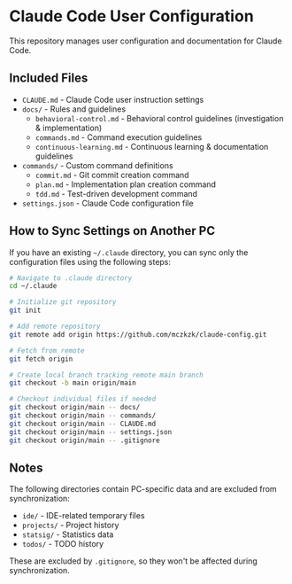 # Claude Code User Configuration

This repository manages user configuration and documentation for Claude Code.

## Included Files

- `CLAUDE.md` - Claude Code user instruction settings
- `docs/` - Rules and guidelines
  - `behavioral-control.md` - Behavioral control guidelines (investigation & implementation)
  - `commands.md` - Command execution guidelines
  - `continuous-learning.md` - Continuous learning & documentation guidelines
- `commands/` - Custom command definitions
  - `commit.md` - Git commit creation command
  - `plan.md` - Implementation plan creation command
  - `tdd.md` - Test-driven development command
- `settings.json` - Claude Code configuration file

## How to Sync Settings on Another PC

If you have an existing `~/.claude` directory, you can sync only the configuration files using the following steps:

```bash
# Navigate to .claude directory
cd ~/.claude

# Initialize git repository
git init

# Add remote repository
git remote add origin https://github.com/mczkzk/claude-config.git

# Fetch from remote
git fetch origin

# Create local branch tracking remote main branch
git checkout -b main origin/main

# Checkout individual files if needed
git checkout origin/main -- docs/
git checkout origin/main -- commands/
git checkout origin/main -- CLAUDE.md
git checkout origin/main -- settings.json
git checkout origin/main -- .gitignore
```

## Notes

The following directories contain PC-specific data and are excluded from synchronization:
- `ide/` - IDE-related temporary files
- `projects/` - Project history
- `statsig/` - Statistics data
- `todos/` - TODO history

These are excluded by `.gitignore`, so they won't be affected during synchronization.